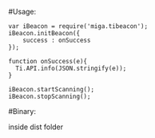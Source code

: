 #Usage:

```
var iBeacon = require('miga.tibeacon');
iBeacon.initBeacon({
    success : onSuccess
});

function onSuccess(e){
  Ti.API.info(JSON.stringify(e));
}  

iBeacon.startScanning();
iBeacon.stopScanning();
```


#Binary:

inside dist folder

